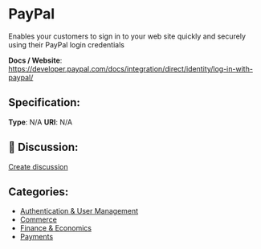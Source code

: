 # PayPal


Enables your customers to sign in to your web site quickly and securely using their PayPal login credentials

**Docs / Website**: https://developer.paypal.com/docs/integration/direct/identity/log-in-with-paypal/

## Specification:
**Type**:  N/A 
**URI**:  N/A 

## 💬 Discussion:
[Create discussion](link)

## Categories:
- [Authentication & User Management](https://github.com/apis-list/apis-list#authentication-and-user-management)
- [Commerce](https://github.com/apis-list/apis-list#commerce)
- [Finance & Economics](https://github.com/apis-list/apis-list#finance-and-economics)
- [Payments](https://github.com/apis-list/apis-list#payments)





